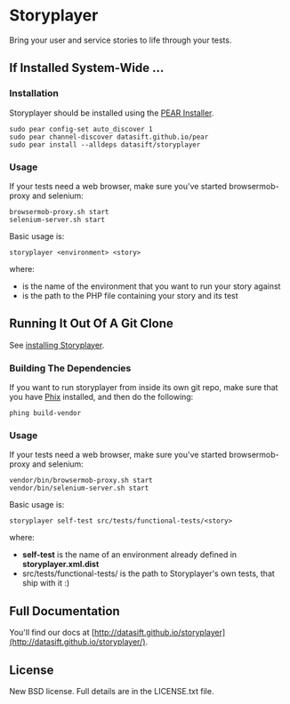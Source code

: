 # Storyplayer

Bring your user and service stories to life through your tests.

## If Installed System-Wide ...

### Installation

Storyplayer should be installed using the [PEAR Installer](http://pear.php.net).

	sudo pear config-set auto_discover 1
    sudo pear channel-discover datasift.github.io/pear
    sudo pear install --alldeps datasift/storyplayer

### Usage

If your tests need a web browser, make sure you've started browsermob-proxy and selenium:

```
browsermob-proxy.sh start
selenium-server.sh start
```

Basic usage is:

```
storyplayer <environment> <story>
```

where:

* <environment> is the name of the environment that you want to run your story against
* <story> is the path to the PHP file containing your story and its test

## Running It Out Of A Git Clone

See [installing Storyplayer](http://datasift.github.io/storyplayer/installation.html).

### Building The Dependencies

If you want to run storyplayer from inside its own git repo, make sure that you have [Phix](http://phix-project.org) installed, and then do the following:

```
phing build-vendor
```

### Usage

If your tests need a web browser, make sure you've started browsermob-proxy and selenium:

```
vendor/bin/browsermob-proxy.sh start
vendor/bin/selenium-server.sh start
```

Basic usage is:

```
storyplayer self-test src/tests/functional-tests/<story>
```

where:

* __self-test__ is the name of an environment already defined in __storyplayer.xml.dist__
* src/tests/functional-tests/<story> is the path to Storyplayer's own tests, that ship with it :)

## Full Documentation

You'll find our docs at [http://datasift.github.io/storyplayer](http://datasift.github.io/storyplayer/).

## License

New BSD license.  Full details are in the LICENSE.txt file.
